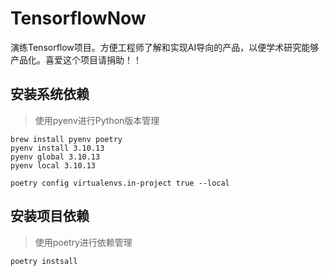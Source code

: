 # TensorflowNow

演练Tensorflow项目。方便工程师了解和实现AI导向的产品，以便学术研究能够产品化。喜爱这个项目请捐助！！

## 安装系统依赖

> 使用pyenv进行Python版本管理
```
brew install pyenv poetry
pyenv install 3.10.13
pyenv global 3.10.13
pyenv local 3.10.13

poetry config virtualenvs.in-project true --local
```

## 安装项目依赖

> 使用poetry进行依赖管理

```
poetry instsall
```